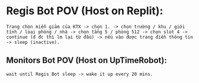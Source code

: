 # Regis Bot POV (Host on Replit):

    Trang chọn miễn giảm của KTX -> chọn 1. -> chọn trường / khu / giới tính / loại phòng / nhà -> chọn tầng 5 / phòng 512 -> chọn slot 4 -> continue (đ đc thì lm lại từ đầu) -> nếu vào được trang điền thông tin -> sleep (inactive).

## Monitors Bot POV (Host on UpTimeRobot):

    wait until Regis Bot sleep -> wake it up every 20 mins.
